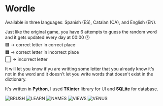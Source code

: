 # Wordle

Available in three languages: Spanish (ES), Catalan (CA), and English (EN).

Just like the original game, you have 6 attempts to guess the random word and it gets updated every day at 00:00 🕛  
🟩 -> correct letter in correct place  
🟧 -> correct letter in incorrect place  
⬜️ -> incorrect letter  

It will let you know if yu are writting some letter that you already know it's not in the word and it doesn't let you write words that doesn't exist in the dictionary.

It's written in **Python**, I used **TKinter** library for UI and **SQLite** for database.

![BRUSH](img/img1.png)
![LEARN](img/img2.png)
![NAMES](img/img3.png)
![VIEWS](img/img4.png)
![VENUS](img/img5.png)
